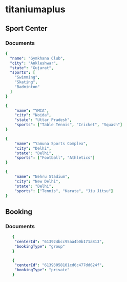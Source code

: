 # titaniumaplus

## Sport Center

### Documents

```yaml
{
  "name": "Gymkhana Club",
  "city": "Ankleshwar",
  "state": "Gujarat",
  "sports": [
    "Swimming",
    "Skating",
    "Badminton"
  ]
}
```

```yaml
{
    "name": "YMCA",
    "city": "Noida",
    "state": "Uttar Pradesh",
    "sports": ["Table Tennis", "Cricket", "Squash"]
}
```

```yaml
{
    "name": "Yamuna Sports Complex",
    "city": "Delhi",
    "state": "Delhi",
    "sports": ["Football", "Athletics"]
}
```

```yaml
{
    "name": "Nehru Stadium",
    "city": "New Delhi",
    "state": "Delhi",
    "sports": ["Tennis", "Karate", "Jiu Jitsu"]
}
```


## Booking

### Documents

```yaml
   {
    "centerId": "613924bcc95aa4b0b171a813",
    "bookingType": "group"
   }
```

```yaml
   {
    "centerId": "61393058101cd6c477dd624f",
    "bookingType": "private"
   }
```